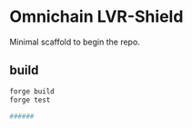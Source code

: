 # Omnichain LVR-Shield

Minimal scaffold to begin the repo.

## build
```bash
forge build
forge test

######